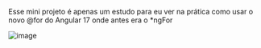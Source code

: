 Esse mini projeto é apenas um estudo para eu ver na prática como usar o novo @for do Angular 17 onde antes era o *ngFor

![image](https://github.com/ffavareto/indexa-angular-17/assets/56367529/8feec015-fe25-4538-a9e0-a56e088139b6)
